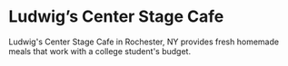 # Ludwig’s Center Stage Cafe
Ludwig's Center Stage Cafe in Rochester, NY provides fresh homemade meals that work with a college student's budget.